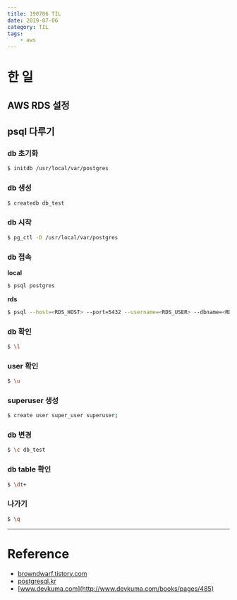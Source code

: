 ```yaml
---
title: 190706 TIL
date: 2019-07-06
category: TIL
tags:
    - aws
---
```


# 한 일

## AWS RDS 설정

## psql 다루기

### db 초기화
```bash
$ initdb /usr/local/var/postgres
```

### db 생성
```bash
$ createdb db_test
```

### db 시작
```bash
$ pg_ctl -D /usr/local/var/postgres
```

### db 접속

**local**  
```bash
$ psql postgres
```
**rds**
```bash
$ psql --host=<RDS_HOST> --port=5432 --username=<RDS_USER> --dbname=<RDS_DATABASE_NAME>
```
### db 확인
```bash
$ \l
```
### user 확인
```bash
$ \u
```

### superuser 생성
```bash
$ create user super_user superuser;
```

### db 변경
```bash
$ \c db_test
```

### db table 확인
```bash
$ \dt+
```

### 나가기
```bash
$ \q
```

---
# Reference
- [browndwarf.tistory.com](https://browndwarf.tistory.com/17)
- [postgresql.kr](https://postgresql.kr/docs/11/app-pg-ctl.html)
- [www.devkuma.com](http://www.devkuma.com/books/pages/485)